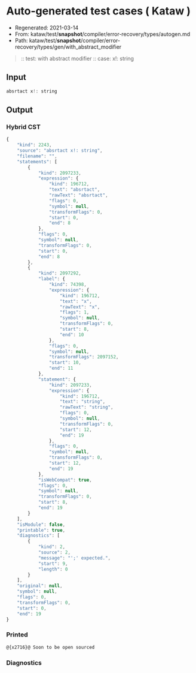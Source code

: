 # Auto-generated test cases ( Kataw )
- Regenerated: 2021-03-14
- From: kataw/test/__snapshot__/compiler/error-recovery/types/autogen.md
- Path: kataw/test/__snapshot__/compiler/error-recovery/types/gen/with_abstract_modifier
> :: test: with abstract modifier
> :: case: x!: string
## Input

`````js
absrtact x!: string
`````

## Output

### Hybrid CST

```javascript
{
    "kind": 2243,
    "source": "absrtact x!: string",
    "filename": "",
    "statements": [
        {
            "kind": 2097233,
            "expression": {
                "kind": 196712,
                "text": "absrtact",
                "rawText": "absrtact",
                "flags": 0,
                "symbol": null,
                "transformFlags": 0,
                "start": 0,
                "end": 8
            },
            "flags": 0,
            "symbol": null,
            "transformFlags": 0,
            "start": 0,
            "end": 8
        },
        {
            "kind": 2097292,
            "label": {
                "kind": 74398,
                "expression": {
                    "kind": 196712,
                    "text": "x",
                    "rawText": "x",
                    "flags": 1,
                    "symbol": null,
                    "transformFlags": 0,
                    "start": 8,
                    "end": 10
                },
                "flags": 0,
                "symbol": null,
                "transformFlags": 2097152,
                "start": 10,
                "end": 11
            },
            "statement": {
                "kind": 2097233,
                "expression": {
                    "kind": 196712,
                    "text": "string",
                    "rawText": "string",
                    "flags": 0,
                    "symbol": null,
                    "transformFlags": 0,
                    "start": 12,
                    "end": 19
                },
                "flags": 0,
                "symbol": null,
                "transformFlags": 0,
                "start": 12,
                "end": 19
            },
            "isWebCompat": true,
            "flags": 0,
            "symbol": null,
            "transformFlags": 0,
            "start": 8,
            "end": 19
        }
    ],
    "isModule": false,
    "printable": true,
    "diagnostics": [
        {
            "kind": 2,
            "source": 2,
            "message": "';' expected.",
            "start": 9,
            "length": 0
        }
    ],
    "original": null,
    "symbol": null,
    "flags": 0,
    "transformFlags": 0,
    "start": 0,
    "end": 19
}
```

### Printed

```javascript
@{x2716}@ Soon to be open sourced
```

### Diagnostics

```javascript

```

